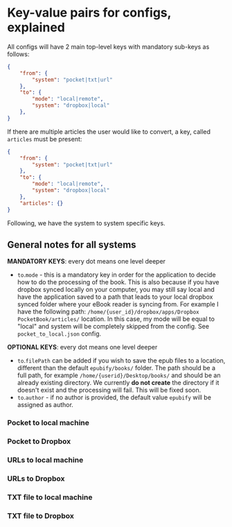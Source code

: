 # Key-value pairs for configs, explained
All configs will have 2 main top-level keys with mandatory sub-keys as follows:

```json
{
    "from": {
        "system": "pocket|txt|url"
    },
    "to": {
        "mode": "local|remote",
        "system": "dropbox|local"
    },
}
```

If there are multiple articles the user would like to convert, a key, called `articles` must be present:
```json
{
    "from": {
        "system": "pocket|txt|url"
    },
    "to": {
        "mode": "local|remote",
        "system": "dropbox|local"
    },
    "articles": {}
}
```

Following, we have the system to system specific keys.

## General notes for all systems

__MANDATORY KEYS__: every dot means one level deeper
- `to`.`mode` - this is a mandatory key in order for the application to decide how to do the processing of the book.
This is also because if you have dropbox synced locally on your computer, you may still say local and have the application
saved to a path that leads to your local dropbox synced folder where your eBook reader is syncing from.
For example I have the following path: `/home/{user_id}/dropbox/apps/Dropbox PocketBook/articles/` location.
In this case, my mode will be equal to "local" and system will be completely skipped from the config.
See `pocket_to_local.json` config.

__OPTIONAL KEYS__: every dot means one level deeper
- `to`.`filePath` can be added if you wish to save the epub files to a location,
different than the default `epubify/books/` folder. The path should be a full path, for example `/home/{userid}/Desktop/books/`
and should be an already existing directory. We currently __do not create__ the directory if it doesn't exist and the
processing will fail. This will be fixed soon.
- `to`.`author` - if no author is provided, the default value `epubify` will be assigned as author.

### Pocket to local machine


### Pocket to Dropbox


### URLs to local machine


### URLs to Dropbox


### TXT file to local machine


### TXT file to Dropbox